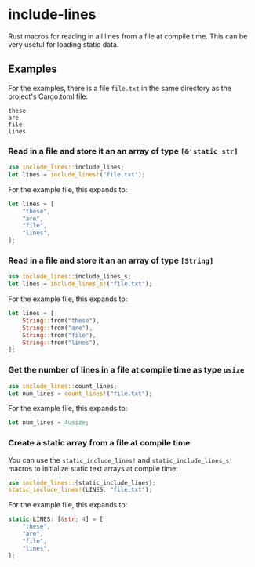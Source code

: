 # include-lines

Rust macros for reading in all lines from a file at compile time. This can be very useful for loading static data.

## Examples

For the examples, there is a file `file.txt` in the same directory as the project's Cargo.toml file:

```text
these
are
file
lines
```

### Read in a file and store it an an array of type `[&'static str]`

```rust
use include_lines::include_lines;
let lines = include_lines!("file.txt");
```

For the example file, this expands to:

```rust
let lines = [
    "these",
    "are",
    "file",
    "lines",
];
```

### Read in a file and store it an an array of type `[String]`

```rust
use include_lines::include_lines_s;
let lines = include_lines_s!("file.txt");
```

For the example file, this expands to:

```rust
let lines = [
    String::from("these"),
    String::from("are"),
    String::from("file"),
    String::from("lines"),
];
```

### Get the number of lines in a file at compile time as type `usize`

```rust
use include_lines::count_lines;
let num_lines = count_lines!("file.txt");
```

For the example file, this expands to:

```rust
let num_lines = 4usize;
```

### Create a static array from a file at compile time

You can use the `static_include_lines!` and `static_include_lines_s!` macros to initialize static text arrays at compile time:

```rust
use include_lines::{static_include_lines};
static_include_lines!(LINES, "file.txt");
```

For the example file, this expands to:

```rust
static LINES: [&str; 4] = [
    "these",
    "are",
    "file",
    "lines",
];
```
